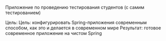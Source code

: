 Приложение по проведению тестирования студентов (с самим тестированием)

Цель:
Цель: конфигурировать Spring-приложения современным способом, как это и делается в современном мире
Результат: готовое современное приложение на чистом Spring
